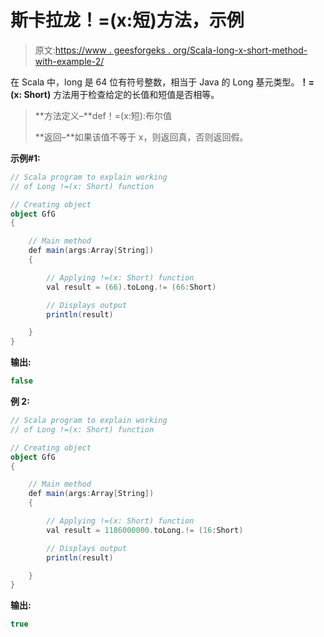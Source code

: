 # 斯卡拉龙！=(x:短)方法，示例

> 原文:[https://www . geesforgeks . org/Scala-long-x-short-method-with-example-2/](https://www.geeksforgeeks.org/scala-long-x-short-method-with-example-2/)

在 Scala 中，long 是 64 位有符号整数，相当于 Java 的 Long 基元类型。**！=(x: Short)** 方法用于检查给定的长值和短值是否相等。

> **方法定义–**def！=(x:短):布尔值
> 
> **返回–**如果该值不等于 x，则返回真，否则返回假。

**示例#1:**

```scala
// Scala program to explain working 
// of Long !=(x: Short) function

// Creating object
object GfG
{ 

    // Main method
    def main(args:Array[String])
    {

        // Applying !=(x: Short) function
        val result = (66).toLong.!= (66:Short)

        // Displays output
        println(result)

    }
} 
```

**输出:**

```scala
false
```

**例 2:**

```scala
// Scala program to explain working
// of Long !=(x: Short) function

// Creating object
object GfG
{ 

    // Main method
    def main(args:Array[String])
    {

        // Applying !=(x: Short) function
        val result = 1186000000.toLong.!= (16:Short)

        // Displays output
        println(result)

    }
} 
```

**输出:**

```scala
true
```